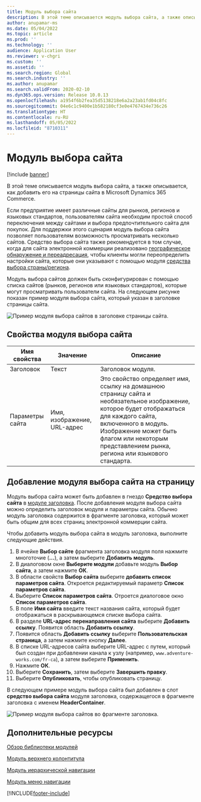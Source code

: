 ```yaml
---
title: Модуль выбора сайта
description: В этой теме описывается модуль выбора сайта, а также описывается, как добавить его на страницы сайта в Microsoft Dynamics 365 Commerce.
author: anupamar-ms
ms.date: 05/04/2022
ms.topic: article
ms.prod: ''
ms.technology: ''
audience: Application User
ms.reviewer: v-chgri
ms.custom: ''
ms.assetid: ''
ms.search.region: Global
ms.search.industry: ''
ms.author: anupamar
ms.search.validFrom: 2020-02-10
ms.dyn365.ops.version: Release 10.0.13
ms.openlocfilehash: a1954f6b2fea35d5138218e6a2a23ab1fd04c8fc
ms.sourcegitcommit: 04e6c1c9400e1b582180cf3e0e4767434e736c26
ms.translationtype: HT
ms.contentlocale: ru-RU
ms.lasthandoff: 05/05/2022
ms.locfileid: "8710311"
---
```

# <a name="site-picker-module"></a>Модуль выбора сайта

[!include [banner](includes/banner.md)]

В этой теме описывается модуль выбора сайта, а также описывается, как добавить его на страницы сайта в Microsoft Dynamics 365 Commerce.

Если предприятие имеет различные сайты для рынков, регионов и языковых стандартов, пользователям сайта необходим простой способ переключения между сайтами и выбора предпочтительного сайта для покупок. Для поддержки этого сценария модуль выбора сайта позволяет пользователям возможность просматривать несколько сайтов. Средство выбора сайта также рекомендуется в том случае, когда для сайта электронной коммерции реализовано [географическое обнаружение и переадресация](geo-detection-redirection.md), чтобы клиенты могли переопределить настройки сайта, которые они указывают с помощью модуля [средства выбора страны/региона](country-region-picker-module.md). 

Модуль выбора сайтов должен быть сконфигурирован с помощью списка сайтов (рынков, регионов или языковых стандартов), которые могут просматривать пользователи сайта. На следующем рисунке показан пример модуля выбора сайта, который указан в заголовке страницы сайта.

![Пример модуля выбора сайтов в заголовке страницы сайта.](./media/ecommerce-sitepicker.PNG)

## <a name="site-picker-module-properties"></a>Свойства модуля выбора сайта

| Имя свойства | Значение                 | Описание |
|---------------|-----------------------|-------------|
| Заголовок       | Текст                  | Заголовок модуля. |
| Параметры сайта  | Имя, изображение, URL-адрес      | Это свойство определяет имя, ссылку на домашнюю страницу сайта и необязательное изображение, которое будет отображаться для каждого сайта, включенного в модуль. Изображение может быть флагом или некоторым представлением рынка, региона или языкового стандарта. |

## <a name="add-a-site-picker-module-to-a-page"></a>Добавление модуля выбора сайта на страницу

Модуль выбора сайта может быть добавлен в гнездо **Средство выбора сайта** в [модуле заголовка](author-header-module.md). После добавления модуля выбора сайта можно определить заголовок модуля и параметры сайта. Обычно модуль заголовка содержится в фрагменте заголовка, который может быть общим для всех страниц электронной коммерции сайта. 

Чтобы добавить модуль выбора сайта в модуль заголовка, выполните следующие действия.

1. В ячейке **Выбор сайте** фрагмента заголовка модуля поля нажмите многоточие (**…**), а затем выберите **Добавить модуль**.
1. В диалоговом окне **Выберите модули** добавьте модуль **Выбор сайта**, а затем нажмите **ОК**.
1. В области свойств **Выбор сайта** выберите **добавить список параметров сайта**. Откроется редактируемый параметр **Список параметров сайта**.
1. Выберите **Список параметров сайта**. Отроется диалоговое окно **Список параметров сайта**.
1. В поле **Имя сайта** введите текст названия сайта, который будет отображаться в раскрывающемся списке выбора сайта.
1. В разделе **URL-адрес перенаправления сайта** выберите **Добавить ссылку**. Появится область **Добавить ссылку**.
1. Появится область **Добавить ссылку** выберите **Пользовательская страница**, а затем нажмите кнопку **Далее**.
1. В списке URL-адресов сайта выберите URL-адрес с путем, который был создан при добавлении канала к узлу (например, `www.adventure-works.com/fr-ca`), а затем выберите **Применить**.
1. Нажмите **ОК**.
1. Выберите **Сохранить**, затем выберите **Завершить правку**.
1. Выберите **Опубликовать**, чтобы опубликовать страницу.

В следующем примере модуль выбора сайта был добавлен в слот **средство выбора сайта** модуля заголовка, содержащегося в фрагменте заголовка с именем **HeaderContainer**.

![Пример модуля выбора сайтов во фрагменте заголовка.](./media/ecommerce-sitepicker-2.png)

## <a name="additional-resources"></a>Дополнительные ресурсы

[Обзор библиотеки модулей](starter-kit-overview.md)

[Модуль верхнего колонтитула](author-header-module.md)

[Модуль иерархической навигации](add-breadcrumb.md)

[Модуль меню навигации](nav-menu-module.md)


[!INCLUDE[footer-include](../includes/footer-banner.md)]
